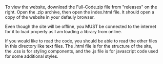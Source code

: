 To view the website, download the Full-Code.zip file from "releases" on the right. Open the .zip archive, then open the index.html file. It should open a copy of the website in your defauly browser.

Even though the site will be offline, you MUST be connected to the internet for it to load properly as I am loading a library from online.


If you would like to read the code, you should be able to read the other files in this directory like text files. The .html file is
for the structure of the site, the .css is for styling components, and the .js file is for javascript code used for some additional
styles.
